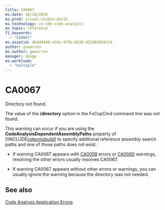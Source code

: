 ```yaml
---
title: CA0067
ms.date: 10/19/2016
ms.prod: visual-studio-dev15
ms.technology: vs-ide-code-analysis
ms.topic: reference
f1_keywords:
  - "CA0067"
ms.assetid: d6dd4448-a3da-4fdb-8138-d22d03020c24
author: gewarren
ms.author: gewarren
manager: douge
ms.workload:
  - "multiple"
---
```

# CA0067
Directory not found.

 The value of the **/directory** option in the FxCopCmd command line was not found.

 This warning can occur if you are using the **CodeAnalysisDependentAssemblyPaths** property of [!INCLUDE[vstecmsbuild](../extensibility/internals/includes/vstecmsbuild_md.md)] to specify additional reference assembly search paths and one of those paths does not exist.

- If warning CA0067 appears with [CA0058](ca0058.md) errors or [CA0060](ca0060.md) warnings, resolving the other errors usually resolves CA0067.

- If warning CA0067 appears without other errors or warnings, you can usually ignore the warning because the directory was not needed.

## See also
 [Code Analysis Application Errors](../code-quality/code-analysis-application-errors.md)
